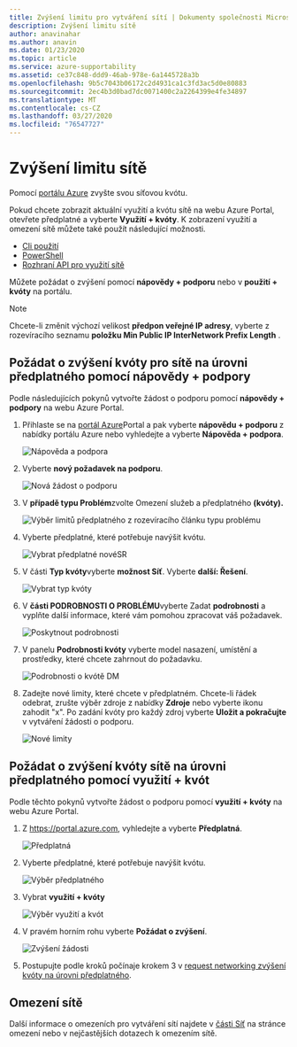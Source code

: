 ```yaml
---
title: Zvýšení limitu pro vytváření sítí | Dokumenty společnosti Microsoft
description: Zvýšení limitu sítě
author: anavinahar
ms.author: anavin
ms.date: 01/23/2020
ms.topic: article
ms.service: azure-supportability
ms.assetid: ce37c848-ddd9-46ab-978e-6a1445728a3b
ms.openlocfilehash: 9b5c7043b06172c2d4931ca1c3fd3ac5d0e80883
ms.sourcegitcommit: 2ec4b3d0bad7dc0071400c2a2264399e4fe34897
ms.translationtype: MT
ms.contentlocale: cs-CZ
ms.lasthandoff: 03/27/2020
ms.locfileid: "76547727"
---
```

# <a name="networking-limit-increase"></a>Zvýšení limitu sítě

Pomocí [portálu Azure](https://portal.azure.com) zvyšte svou síťovou kvótu.

Pokud chcete zobrazit aktuální využití a kvótu sítě na webu Azure Portal, otevřete předplatné a vyberte **Využití + kvóty**. K zobrazení využití a omezení sítě můžete také použít následující možnosti.

* [Cli použití](/cli/azure/network#az-network-list-usages)
* [PowerShell](/powershell/module/azurerm.network/get-azurermnetworkusage)
* [Rozhraní API pro využití sítě](/rest/api/virtualnetwork/virtualnetworks/listusage)

Můžete požádat o zvýšení pomocí **nápovědy + podporu** nebo v **použití + kvóty** na portálu.

> [!Note]
> Chcete-li změnit výchozí velikost **předpon veřejné IP adresy**, vyberte z rozevíracího seznamu **položku Min Public IP InterNetwork Prefix Length** .

## <a name="request-networking-quota-increase-at-subscription-level-using-help--support"></a>Požádat o zvýšení kvóty pro sítě na úrovni předplatného pomocí nápovědy + podpory

Podle následujících pokynů vytvořte žádost o podporu pomocí **nápovědy + podpory** na webu Azure Portal.

1. Přihlaste se na [portál Azure](https://portal.azure.com)Portal a pak vyberte **nápovědu + podporu** z nabídky portálu Azure nebo vyhledejte a vyberte **Nápověda + podpora**.

    ![Nápověda a podpora](./media/networking-quota-request/help-plus-support.png)

1. Vyberte **nový požadavek na podporu**.

    ![Nová žádost o podporu](./media/networking-quota-request/new-support-request.png)

1. V **případě typu Problém**zvolte Omezení služeb a předplatného **(kvóty).**

    ![Výběr limitů předplatného z rozevíracího článku typu problému](./media/networking-quota-request/select-quota-issue-type.png)

1. Vyberte předplatné, které potřebuje navýšit kvótu.

    ![Vybrat předplatné novéSR](./media/networking-quota-request/select-subscription-support-request.png)

1. V části **Typ kvóty**vyberte **možnost Síť**. Vyberte **další: Řešení**.

    ![Vybrat typ kvóty](./media/networking-quota-request/select-quota-type-network.png)

1. V **části PODROBNOSTI O PROBLÉMU**vyberte Zadat **podrobnosti** a vyplňte další informace, které vám pomohou zpracovat váš požadavek.

    ![Poskytnout podrobnosti](./media/networking-quota-request/provide-details-link.png)

1. V panelu **Podrobnosti kvóty** vyberte model nasazení, umístění a prostředky, které chcete zahrnout do požadavku.

    ![Podrobnosti o kvótě DM](./media/networking-quota-request/quota-details-network.png)

1. Zadejte nové limity, které chcete v předplatném. Chcete-li řádek odebrat, zrušte výběr zdroje z nabídky **Zdroje** nebo vyberte ikonu zahodit "x". Po zadání kvóty pro každý zdroj vyberte **Uložit a pokračujte** v vytváření žádosti o podporu.

    ![Nové limity](./media/networking-quota-request/network-new-limits.png)

## <a name="request-networking-quota-increase-at-subscription-level-using-usages--quotas"></a>Požádat o zvýšení kvóty sítě na úrovni předplatného pomocí využití + kvót

Podle těchto pokynů vytvořte žádost o podporu pomocí **využití + kvóty** na webu Azure Portal.

1. Z https://portal.azure.com, vyhledejte a vyberte **Předplatná**.

    ![Předplatná](./media/networking-quota-request/search-for-suscriptions.png)

1. Vyberte předplatné, které potřebuje navýšit kvótu.

    ![Výběr předplatného](./media/networking-quota-request/select-subscription-change-quota.png)

1. Vybrat **využití + kvóty**

    ![Výběr využití a kvót](./media/networking-quota-request/select-usage-plus-quotas.png)

1. V pravém horním rohu vyberte **Požádat o zvýšení**.

    ![Zvýšení žádosti](./media/networking-quota-request/request-increase-from-subscription.png)

1. Postupujte podle kroků počínaje krokem 3 v [request networking zvýšení kvóty na úrovni předplatného](#request-networking-quota-increase-at-subscription-level-using-help--support).

## <a name="about-networking-limits"></a>Omezení sítě

Další informace o omezeních pro vytváření sítí najdete v [části Síť](../../azure-resource-manager/management/azure-subscription-service-limits.md#networking-limits) na stránce omezení nebo v nejčastějších dotazech k omezením sítě.
